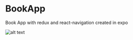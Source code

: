# BookApp

Book App with redux and react-navigation created in expo

![alt text]('https://github.com/namanicebed/BookApp/blob/master/screenshots/Screenshot%202019-02-20%20at%206.34.42%20PM.png)


